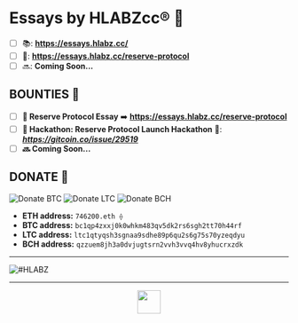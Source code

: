 # Essays by HLABZcc® 📓

- [ ] 📚: **https://essays.hlabz.cc/**
- [ ] 📓: **https://essays.hlabz.cc/reserve-protocol**
- [ ] 🔜: **Coming Soon...**

## BOUNTIES 🍪

- [ ] **📓 Reserve Protocol Essay** ➡️ **https://essays.hlabz.cc/reserve-protocol**
- [ ] **🚜 Hackathon: Reserve Protocol Launch Hackathon** 🚨: ***https://gitcoin.co/issue/29519***
- [ ] **🔜 Coming Soon...**

## DONATE 🎁
![Donate BTC](https://user-images.githubusercontent.com/106092954/169848186-ce4f7702-c9ff-4d76-b66f-253156fd7b78.png)  ![Donate LTC](https://user-images.githubusercontent.com/106092954/169848564-e78402e8-6d19-41ec-a0dd-80f0669298bd.png)  ![Donate BCH](https://user-images.githubusercontent.com/106092954/169848724-9c78a57e-7009-49e4-afa3-11d7c93063ea.png)

- **ETH address:** ```746200.eth ⟠```
- **BTC address:** ```bc1qp4zxxj0k0whkm483qv5dk2rs6sgh2tt70h44rf```
- **LTC address:** ```ltc1qtyqsh3sgnaa9sdhe89p6qu2s6g75s70yzeqdyu```
- **BCH address:** ```qzzuem8jh3a0dvjugtsrn2vvh3vvq4hv8yhucrxzdk```

<hr/>

![#HLABZ](https://user-images.githubusercontent.com/113842155/198449799-7877d3d9-2116-4d75-b413-ada411c01215.png)

<hr/>

  <p align="center">
    <a href="https://www.hlabz.cc/"><img src="https://user-images.githubusercontent.com/113842155/195224448-f56ebf5c-a876-4a4a-b364-250f9220419e.png" width="42px"></a>
  </p>
   
   
